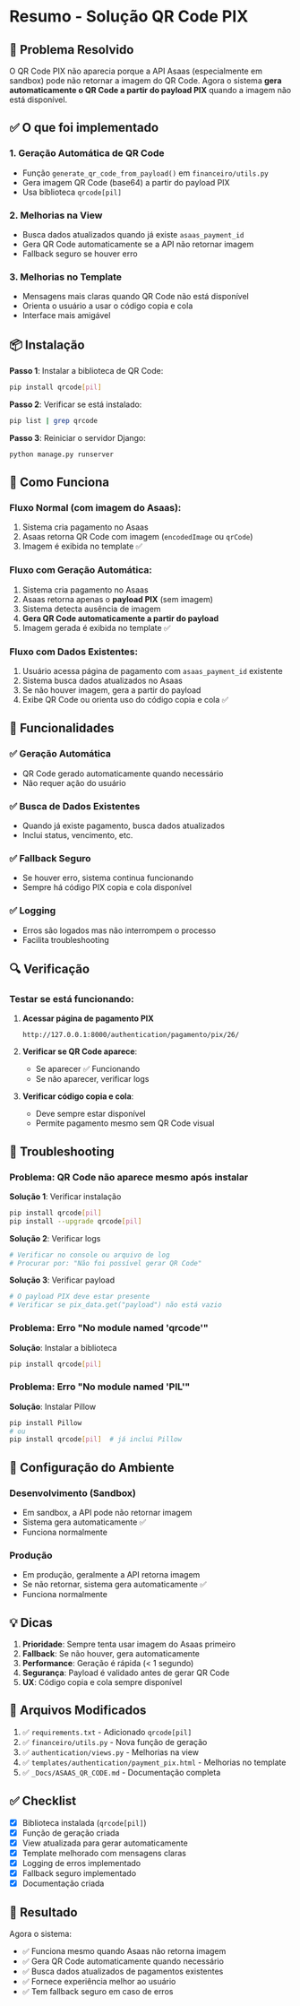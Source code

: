 # Resumo - Solução QR Code PIX

## 🎯 Problema Resolvido

O QR Code PIX não aparecia porque a API Asaas (especialmente em sandbox) pode não retornar a imagem do QR Code. Agora o sistema **gera automaticamente o QR Code a partir do payload PIX** quando a imagem não está disponível.

## ✅ O que foi implementado

### 1. Geração Automática de QR Code
- Função `generate_qr_code_from_payload()` em `financeiro/utils.py`
- Gera imagem QR Code (base64) a partir do payload PIX
- Usa biblioteca `qrcode[pil]`

### 2. Melhorias na View
- Busca dados atualizados quando já existe `asaas_payment_id`
- Gera QR Code automaticamente se a API não retornar imagem
- Fallback seguro se houver erro

### 3. Melhorias no Template
- Mensagens mais claras quando QR Code não está disponível
- Orienta o usuário a usar o código copia e cola
- Interface mais amigável

## 📦 Instalação

**Passo 1**: Instalar a biblioteca de QR Code:
```bash
pip install qrcode[pil]
```

**Passo 2**: Verificar se está instalado:
```bash
pip list | grep qrcode
```

**Passo 3**: Reiniciar o servidor Django:
```bash
python manage.py runserver
```

## 🔧 Como Funciona

### Fluxo Normal (com imagem do Asaas):
1. Sistema cria pagamento no Asaas
2. Asaas retorna QR Code com imagem (`encodedImage` ou `qrCode`)
3. Imagem é exibida no template ✅

### Fluxo com Geração Automática:
1. Sistema cria pagamento no Asaas
2. Asaas retorna apenas o **payload PIX** (sem imagem)
3. Sistema detecta ausência de imagem
4. **Gera QR Code automaticamente a partir do payload**
5. Imagem gerada é exibida no template ✅

### Fluxo com Dados Existentes:
1. Usuário acessa página de pagamento com `asaas_payment_id` existente
2. Sistema busca dados atualizados no Asaas
3. Se não houver imagem, gera a partir do payload
4. Exibe QR Code ou orienta uso do código copia e cola ✅

## 🎨 Funcionalidades

### ✅ Geração Automática
- QR Code gerado automaticamente quando necessário
- Não requer ação do usuário

### ✅ Busca de Dados Existentes
- Quando já existe pagamento, busca dados atualizados
- Inclui status, vencimento, etc.

### ✅ Fallback Seguro
- Se houver erro, sistema continua funcionando
- Sempre há código PIX copia e cola disponível

### ✅ Logging
- Erros são logados mas não interrompem o processo
- Facilita troubleshooting

## 🔍 Verificação

### Testar se está funcionando:

1. **Acessar página de pagamento PIX**
   ```
   http://127.0.0.1:8000/authentication/pagamento/pix/26/
   ```

2. **Verificar se QR Code aparece**:
   - Se aparecer ✅ Funcionando
   - Se não aparecer, verificar logs

3. **Verificar código copia e cola**:
   - Deve sempre estar disponível
   - Permite pagamento mesmo sem QR Code visual

## 🚨 Troubleshooting

### Problema: QR Code não aparece mesmo após instalar

**Solução 1**: Verificar instalação
```bash
pip install qrcode[pil]
pip install --upgrade qrcode[pil]
```

**Solução 2**: Verificar logs
```python
# Verificar no console ou arquivo de log
# Procurar por: "Não foi possível gerar QR Code"
```

**Solução 3**: Verificar payload
```python
# O payload PIX deve estar presente
# Verificar se pix_data.get("payload") não está vazio
```

### Problema: Erro "No module named 'qrcode'"

**Solução**: Instalar a biblioteca
```bash
pip install qrcode[pil]
```

### Problema: Erro "No module named 'PIL'"

**Solução**: Instalar Pillow
```bash
pip install Pillow
# ou
pip install qrcode[pil]  # já inclui Pillow
```

## 📝 Configuração do Ambiente

### Desenvolvimento (Sandbox)
- Em sandbox, a API pode não retornar imagem
- Sistema gera automaticamente ✅
- Funciona normalmente

### Produção
- Em produção, geralmente a API retorna imagem
- Se não retornar, sistema gera automaticamente ✅
- Funciona normalmente

## 💡 Dicas

1. **Prioridade**: Sempre tenta usar imagem do Asaas primeiro
2. **Fallback**: Se não houver, gera automaticamente
3. **Performance**: Geração é rápida (< 1 segundo)
4. **Segurança**: Payload é validado antes de gerar QR Code
5. **UX**: Código copia e cola sempre disponível

## 🔗 Arquivos Modificados

1. ✅ `requirements.txt` - Adicionado `qrcode[pil]`
2. ✅ `financeiro/utils.py` - Nova função de geração
3. ✅ `authentication/views.py` - Melhorias na view
4. ✅ `templates/authentication/payment_pix.html` - Melhorias no template
5. ✅ `_Docs/ASAAS_QR_CODE.md` - Documentação completa

## ✅ Checklist

- [x] Biblioteca instalada (`qrcode[pil]`)
- [x] Função de geração criada
- [x] View atualizada para gerar automaticamente
- [x] Template melhorado com mensagens claras
- [x] Logging de erros implementado
- [x] Fallback seguro implementado
- [x] Documentação criada

## 🎉 Resultado

Agora o sistema:
- ✅ Funciona mesmo quando Asaas não retorna imagem
- ✅ Gera QR Code automaticamente quando necessário
- ✅ Busca dados atualizados de pagamentos existentes
- ✅ Fornece experiência melhor ao usuário
- ✅ Tem fallback seguro em caso de erros

